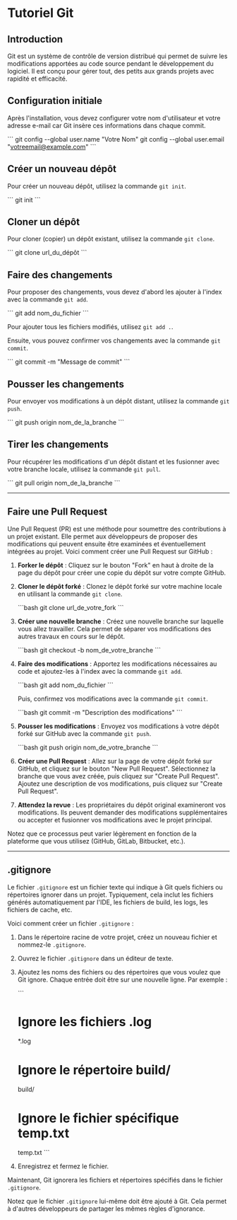 # Tutoriel Git

## Introduction

Git est un système de contrôle de version distribué qui permet de suivre les modifications apportées au code source pendant le développement du logiciel. Il est conçu pour gérer tout, des petits aux grands projets avec rapidité et efficacité.


## Configuration initiale

Après l'installation, vous devez configurer votre nom d'utilisateur et votre adresse e-mail car Git insère ces informations dans chaque commit.

\`\`\`
git config --global user.name "Votre Nom"
git config --global user.email "votreemail@example.com"
\`\`\`

## Créer un nouveau dépôt

Pour créer un nouveau dépôt, utilisez la commande `git init`.

\`\`\`
git init
\`\`\`

## Cloner un dépôt

Pour cloner (copier) un dépôt existant, utilisez la commande `git clone`.

\`\`\`
git clone url_du_dépôt
\`\`\`

## Faire des changements

Pour proposer des changements, vous devez d'abord les ajouter à l'index avec la commande `git add`.

\`\`\`
git add nom_du_fichier
\`\`\`

Pour ajouter tous les fichiers modifiés, utilisez `git add .`.

Ensuite, vous pouvez confirmer vos changements avec la commande `git commit`.

\`\`\`
git commit -m "Message de commit"
\`\`\`

## Pousser les changements

Pour envoyer vos modifications à un dépôt distant, utilisez la commande `git push`.

\`\`\`
git push origin nom_de_la_branche
\`\`\`

## Tirer les changements

Pour récupérer les modifications d'un dépôt distant et les fusionner avec votre branche locale, utilisez la commande `git pull`.

\`\`\`
git pull origin nom_de_la_branche
\`\`\`

---------------------

## Faire une Pull Request

Une Pull Request (PR) est une méthode pour soumettre des contributions à un projet existant. Elle permet aux développeurs de proposer des modifications qui peuvent ensuite être examinées et éventuellement intégrées au projet. Voici comment créer une Pull Request sur GitHub :

1. **Forker le dépôt** : Cliquez sur le bouton "Fork" en haut à droite de la page du dépôt pour créer une copie du dépôt sur votre compte GitHub.

2. **Cloner le dépôt forké** : Clonez le dépôt forké sur votre machine locale en utilisant la commande `git clone`.

    \`\`\`bash
    git clone url_de_votre_fork
    \`\`\`

3. **Créer une nouvelle branche** : Créez une nouvelle branche sur laquelle vous allez travailler. Cela permet de séparer vos modifications des autres travaux en cours sur le dépôt.

    \`\`\`bash
    git checkout -b nom_de_votre_branche
    \`\`\`

4. **Faire des modifications** : Apportez les modifications nécessaires au code et ajoutez-les à l'index avec la commande `git add`.

    \`\`\`bash
    git add nom_du_fichier
    \`\`\`

    Puis, confirmez vos modifications avec la commande `git commit`.

    \`\`\`bash
    git commit -m "Description des modifications"
    \`\`\`

5. **Pousser les modifications** : Envoyez vos modifications à votre dépôt forké sur GitHub avec la commande `git push`.

    \`\`\`bash
    git push origin nom_de_votre_branche
    \`\`\`

6. **Créer une Pull Request** : Allez sur la page de votre dépôt forké sur GitHub, et cliquez sur le bouton "New Pull Request". Sélectionnez la branche que vous avez créée, puis cliquez sur "Create Pull Request". Ajoutez une description de vos modifications, puis cliquez sur "Create Pull Request".

7. **Attendez la revue** : Les propriétaires du dépôt original examineront vos modifications. Ils peuvent demander des modifications supplémentaires ou accepter et fusionner vos modifications avec le projet principal.

Notez que ce processus peut varier légèrement en fonction de la plateforme que vous utilisez (GitHub, GitLab, Bitbucket, etc.).

---------------------

## .gitignore

Le fichier `.gitignore` est un fichier texte qui indique à Git quels fichiers ou répertoires ignorer dans un projet. Typiquement, cela inclut les fichiers générés automatiquement par l'IDE, les fichiers de build, les logs, les fichiers de cache, etc.

Voici comment créer un fichier `.gitignore` :

1. Dans le répertoire racine de votre projet, créez un nouveau fichier et nommez-le `.gitignore`.

2. Ouvrez le fichier `.gitignore` dans un éditeur de texte.

3. Ajoutez les noms des fichiers ou des répertoires que vous voulez que Git ignore. Chaque entrée doit être sur une nouvelle ligne. Par exemple :

    \`\`\`
    # Ignore les fichiers .log
    *.log

    # Ignore le répertoire build/
    build/

    # Ignore le fichier spécifique temp.txt
    temp.txt
    \`\`\`

4. Enregistrez et fermez le fichier.

Maintenant, Git ignorera les fichiers et répertoires spécifiés dans le fichier `.gitignore`.

Notez que le fichier `.gitignore` lui-même doit être ajouté à Git. Cela permet à d'autres développeurs de partager les mêmes règles d'ignorance.